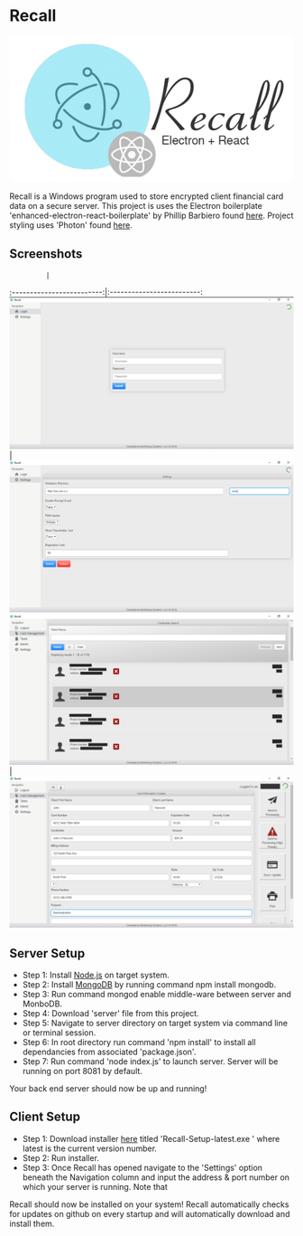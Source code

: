 # Recall
![Screenshot](logo.png)

Recall is a Windows program used to store encrypted client financial card data on a secure server. This project is uses the Electron boilerplate 'enhanced-electron-react-boilerplate' by Phillip Barbiero found [here](https://github.com/pbarbiero/enhanced-electron-react-boilerplate). Project styling uses 'Photon' found [here](http://photonkit.com).

## Screenshots
             |  
:-------------------------:|:-------------------------:
![Screenshot](recall.png)  |  ![Screenshot](recall_1.png)
![Screenshot](recall_2.png) | ![Screenshot](recall_3.png)

## Server Setup
- Step 1: Install [Node.js](https://nodejs.org/en/download/) on target system.
- Step 2: Install [MongoDB](https://www.npmjs.com/package/mongodb) by running command npm install mongodb.
- Step 3: Run command mongod enable middle-ware between server and MonboDB.
- Step 4: Download 'server' file from this project.
- Step 5: Navigate to server directory on target system via command line or terminal session.
- Step 6: In root directory run command 'npm install' to install all dependancies from associated 'package.json'.
- Step 7: Run command 'node index.js' to launch server. Server will be running on port 8081 by default.

Your back end server should now be up and running!

## Client Setup
- Step 1: Download installer [here](https://github.com/CMSDev2809/recall/releases/latest) titled 'Recall-Setup-latest.exe
' where latest is the current version number.
- Step 2: Run installer.
- Step 3: Once Recall has opened navigate to the 'Settings' option beneath the Navigation column and input the address & port number on which your server is running. Note that 

Recall should now be installed on your system! Recall automatically checks for updates on github on every startup and will automatically download and install them.
